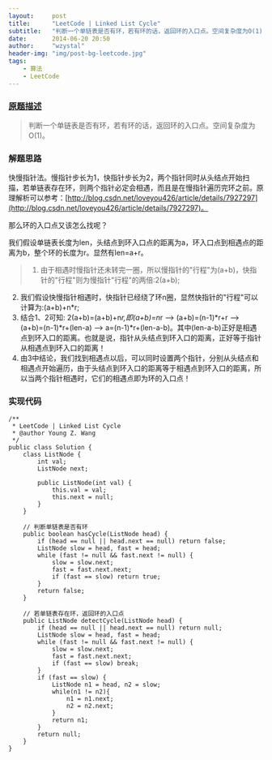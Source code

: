 ```yaml
---
layout:     post
title:      "LeetCode | Linked List Cycle"
subtitle:   "判断一个单链表是否有环，若有环的话，返回环的入口点。空间复杂度为O(1)"
date:       2014-06-20 20:50
author:     "wzystal"
header-img: "img/post-bg-leetcode.jpg"
tags:
    - 算法
    - LeetCode
---
```


### [原题描述](https://oj.leetcode.com/problems/linked-list-cycle/)
> 判断一个单链表是否有环，若有环的话，返回环的入口点。空间复杂度为O(1)。

### 解题思路
快慢指针法。慢指针步长为1，快指针步长为2，两个指针同时从头结点开始扫描，若单链表存在环，则两个指针必定会相遇，而且是在慢指针遍历完环之前。原理解析可以参考：[http://blog.csdn.net/loveyou426/article/details/7927297](http://blog.csdn.net/loveyou426/article/details/7927297)。

那么环的入口点又该怎么找呢？  

我们假设单链表长度为len，头结点到环入口点的距离为a，环入口点到相遇点的距离为b，整个环的长度为r。显然有len=a+r。
>1. 由于相遇时慢指针还未转完一圈，所以慢指针的"行程"为(a+b)，快指针的"行程"则为慢指针"行程"的两倍:2(a+b);
2. 我们假设快慢指针相遇时，快指针已经绕了环n圈，显然快指针的"行程"可以计算为:(a+b)+n*r; 
3. 结合1、2可知: 2(a+b)=(a+b)+n*r,即(a+b)=n*r --> (a+b)=(n-1)*r+r --> (a+b)=(n-1)*r+(len-a) --> a=(n-1)*r+(len-a-b)。其中(len-a-b)正好是相遇点到环入口的距离。也就是说，指针从头结点到环入口的距离，正好等于指针从相遇点到环入口的距离！
4. 由3中结论，我们找到相遇点以后，可以同时设置两个指针，分别从头结点和相遇点开始遍历，由于头结点到环入口的距离等于相遇点到环入口的距离，所以当两个指针相遇时，它们的相遇点即为环的入口点！

### 实现代码
```
/** 
 * LeetCode | Linked List Cycle 
 * @author Young Z. Wang 
 */  
public class Solution {  
    class ListNode {  
        int val;  
        ListNode next;  
  
        public ListNode(int val) {  
            this.val = val;  
            this.next = null;  
        }  
    }  
  
    // 判断单链表是否有环  
    public boolean hasCycle(ListNode head) {  
        if (head == null || head.next == null) return false;  
        ListNode slow = head, fast = head;  
        while (fast != null && fast.next != null) {  
            slow = slow.next;  
            fast = fast.next.next;  
            if (fast == slow) return true;  
        }  
        return false;  
    }  
  
    // 若单链表存在环，返回环的入口点  
    public ListNode detectCycle(ListNode head) {  
        if (head == null || head.next == null) return null;  
        ListNode slow = head, fast = head;  
        while (fast != null && fast.next != null) {  
            slow = slow.next;  
            fast = fast.next.next;  
            if (fast == slow) break;  
        }  
        if (fast == slow) {  
            ListNode n1 = head, n2 = slow;  
            while(n1 != n2){  
                n1 = n1.next;  
                n2 = n2.next;  
            }  
            return n1;  
        }  
        return null;  
    }  
}  
```


